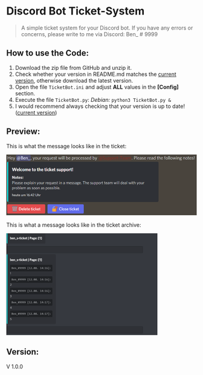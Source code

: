 # Discord Bot Ticket-System

> A simple ticket system for your Discord bot.
> If you have any errors or concerns, please write to me via Discord: Ben_ # 9999

## How to use the Code:

1. Download the zip file from GitHub and unzip it.
2. Check whether your version in README.md matches the [current version](https://github.com/Ben4oo/discord-ticketsystem/blob/main/README.md#version), otherwise download the latest version.
3. Open the file `TicketBot.ini` and adjust **ALL** values in the **[Config]** section.   
4. Execute the file `TicketBot.py`: *Debian:* `python3 TicketBot.py & `
6. I would recommend always checking that your version is up to date! ([current version](https://github.com/Ben4oo/discord-ticketsystem/blob/main/README.md#version))

## Preview:

This is what the message looks like in the ticket:

<img src="./IGNORE/OpenTicket.png" alt="OpenTicket" title="A preview of the message in the ticket after opening." width=600px />

This is what a message looks like in the ticket archive:

<img src="./IGNORE/ArchivExample.png" alt="ArchivExample" title="A preview of the message in the archive." width=400px hight=400px />

## Version:
V 1.0.0
